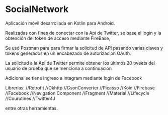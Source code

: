# SocialNetwork

Aplicación móvil desarrollada en Kotlin para Android.

Realizadas con fines de conectar con la Api de Twitter, se  base el login y la obtención del token de acceso mediante FireBase, 

Se usó Postman para para firmar la solicitud de API pasando varias claves y tokens generados en un encabezado de autorización OAuth.

La solicitud a la Api de Twitter permite obtener los últimos 20 tweets del usuario de prueba que se menciona a continuación

Adicional se tiene ingreso a intagram mediante login de Facebook


Librerías: 
//Retrofit
//Okhttp
//GsonConverter
//Picasso
//Koin
//Firebase
//Facebook
//Navigation Component
//Fragment
//Material 
//Lifecycle
//Courutines
//Twitter4J

entre otras herramientas.





